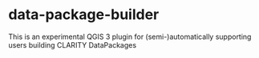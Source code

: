 # data-package-builder
This is an experimental QGIS 3 plugin for (semi-)automatically supporting users building CLARITY DataPackages
